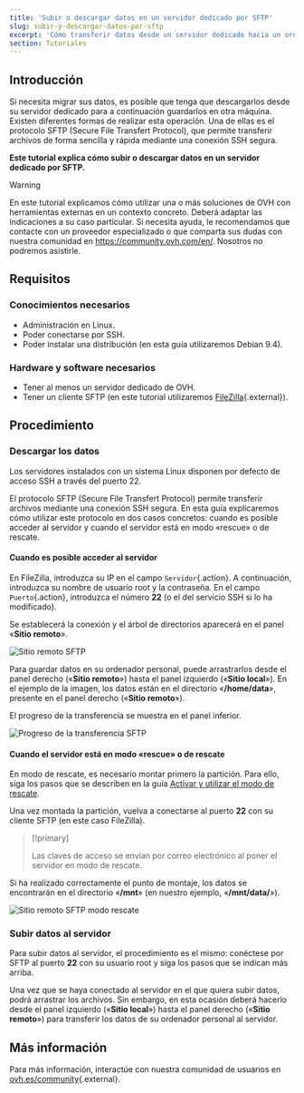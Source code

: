 ```yaml
---
title: 'Subir o descargar datos en un servidor dedicado por SFTP'
slug: subir-y-descargar-datos-por-sftp
excerpt: 'Cómo transferir datos desde un servidor dedicado hacia un ordenador personal y viceversa'
section: Tutoriales
---
```


## Introducción

Si necesita migrar sus datos, es posible que tenga que descargarlos desde su servidor dedicado para a continuación guardarlos en otra máquina. Existen diferentes formas de realizar esta operación. Una de ellas es el protocolo SFTP (Secure File Transfert Protocol), que permite transferir archivos de forma sencilla y rápida mediante una conexión SSH segura.

**Este tutorial explica cómo subir o descargar datos en un servidor dedicado por SFTP.**

> [!warning]
>
En este tutorial explicamos cómo utilizar una o más soluciones de OVH con herramientas externas en un contexto concreto. Deberá adaptar las indicaciones a su caso particular. Si necesita ayuda, le recomendamos que contacte con un proveedor especializado o que comparta sus dudas con nuestra comunidad en <https://community.ovh.com/en/>. Nosotros no podremos asistirle.
>


## Requisitos


### Conocimientos necesarios

* Administración en Linux.
* Poder conectarse por SSH.
* Poder instalar una distribución (en esta guía utilizaremos Debian 9.4).


### Hardware y software necesarios

* Tener al menos un servidor dedicado de OVH.
* Tener un cliente SFTP (en este tutorial utilizaremos [FileZilla](https://filezilla-project.org/){.external}).


## Procedimiento


### Descargar los datos

Los servidores instalados con un sistema Linux disponen por defecto de acceso SSH a través del puerto 22.

El protocolo SFTP (Secure File Transfert Protocol) permite transferir archivos mediante una conexión SSH segura. En esta guía explicaremos cómo utilizar este protocolo en dos casos concretos: cuando es posible acceder al servidor y cuando el servidor está en modo «rescue» o de rescate.


#### Cuando es posible acceder al servidor

En FileZilla, introduzca su IP en el campo `Servidor`{.action}. A continuación, introduzca su nombre de usuario root y la contraseña. En el campo `Puerto`{.action}, introduzca el número **22** (o el del servicio SSH si lo ha modificado).

Se establecerá la conexión y el árbol de directorios aparecerá en el panel «**Sitio remoto**».

 
![Sitio remoto SFTP](images/sftp_ds_01.png)
 

Para guardar datos en su ordenador personal, puede arrastrarlos desde el panel derecho («**Sitio remoto**») hasta el panel izquierdo («**Sitio local**»). En el ejemplo de la imagen, los datos están en el directorio «**/home/data**», presente en el panel derecho («**Sitio remoto**»).

El progreso de la transferencia se muestra en el panel inferior.

 
![Progreso de la transferencia SFTP](images/sftp_ds_02.png)


#### Cuando el servidor está en modo «rescue» o de rescate 

En modo de rescate, es necesario montar primero la partición. Para ello, siga los pasos que se describen en la guía [Activar y utilizar el modo de rescate](https://docs.ovh.com/es/dedicated/modo_de_rescate/).

Una vez montada la partición, vuelva a conectarse al puerto **22** con su cliente SFTP (en este caso FileZilla).


> [!primary]
>
> Las claves de acceso se envían por correo electrónico al poner el servidor en modo de rescate.
>


Si ha realizado correctamente el punto de montaje, los datos se encontrarán en el directorio «**/mnt**» (en nuestro ejemplo, «**/mnt/data/**»).

![Sitio remoto SFTP modo rescate](images/sftp_ds_03.png)

 
### Subir datos al servidor

Para subir datos al servidor, el procedimiento es el mismo: conéctese por SFTP al puerto **22** con su usuario root y siga los pasos que se indican más arriba.

Una vez que se haya conectado al servidor en el que quiera subir datos, podrá arrastrar los archivos. Sin embargo, en esta ocasión deberá hacerlo desde el panel izquierdo («**Sitio local**») hasta el panel derecho («**Sitio remoto**») para transferir los datos de su ordenador personal al servidor.


## Más información

Para más información, interactúe con nuestra comunidad de usuarios en [ovh.es/community](https://www.ovh.es/community/){.external}.